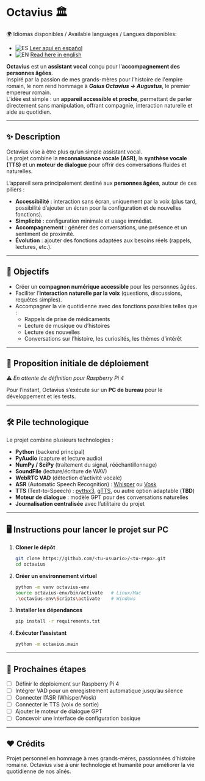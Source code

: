 # Octavius 🏛️
🌍 Idiomas disponibles / Available languages  / Langues disponibles:

- ![ES](https://flagcdn.com/w20/es.png) [Leer aquí en español](README.md)
- ![EN](https://flagcdn.com/w20/gb.png) [Read here in english](README.en.md)

**Octavius** est un **assistant vocal** conçu pour l’**accompagnement des personnes âgées**.  
Inspiré par la passion de mes grands-mères pour l’histoire de l'empire romain, le nom rend hommage à ***Gaius Octavius → Augustus***, le premier empereur romain.  
L’idée est simple : un **appareil accessible et proche**, permettant de parler directement sans manipulation, offrant compagnie, interaction naturelle et aide au quotidien.

---

## ✨ Description

Octavius vise à être plus qu’un simple assistant vocal.  
Le projet combine la **reconnaissance vocale (ASR)**, la **synthèse vocale (TTS)** et un **moteur de dialogue** pour offrir des conversations fluides et naturelles.  

L’appareil sera principalement destiné aux **personnes âgées**, autour de ces piliers :

- **Accessibilité** : interaction sans écran, uniquement par la voix (plus tard, possibilité d’ajouter un écran pour la configuration et de nouvelles fonctions).  
- **Simplicité** : configuration minimale et usage immédiat.  
- **Accompagnement** : générer des conversations, une présence et un sentiment de proximité.  
- **Évolution** : ajouter des fonctions adaptées aux besoins réels (rappels, lectures, etc.).

---

## 🎯 Objectifs

- Créer un **compagnon numérique accessible** pour les personnes âgées.  
- Faciliter l’**interaction naturelle par la voix** (questions, discussions, requêtes simples).  
- Accompagner la vie quotidienne avec des fonctions possibles telles que :  
  - Rappels de prise de médicaments  
  - Lecture de musique ou d’histoires  
  - Lecture des nouvelles  
  - Conversations sur l’histoire, les curiosités, les thèmes d’intérêt  

---

## 🚀 Proposition initiale de déploiement

⚠️ *En attente de définition pour Raspberry Pi 4*  

Pour l’instant, Octavius s’exécute sur un **PC de bureau** pour le développement et les tests.

---

## 🛠️ Pile technologique

Le projet combine plusieurs technologies :

- **Python** (backend principal)  
- **PyAudio** (capture et lecture audio)  
- **NumPy / SciPy** (traitement du signal, rééchantillonnage)  
- **SoundFile** (lecture/écriture de WAV)  
- **WebRTC VAD** (détection d’activité vocale)  
- **ASR** (Automatic Speech Recognition) : [Whisper](https://github.com/openai/whisper) ou [Vosk](https://alphacephei.com/vosk/)  
- **TTS** (Text-to-Speech) : [pyttsx3](https://pyttsx3.readthedocs.io/), [gTTS](https://pypi.org/project/gTTS/), ou autre option adaptable (**TBD**)  
- **Moteur de dialogue** : modèle GPT pour des conversations naturelles  
- **Journalisation centralisée** avec l’utilitaire du projet  

---

## 🖥️ Instructions pour lancer le projet sur PC

1. **Cloner le dépôt**
   ```bash
   git clone https://github.com/<tu-usuario>/<tu-repo>.git
   cd octavius
   ```
2. **Créer un environnement virtuel**
    ```bash
    python -m venv octavius-env
    source octavius-env/bin/activate   # Linux/Mac
    .\octavius-env\Scripts\activate    # Windows
    ```
3. **Installer les dépendances**
    ```bash
    pip install -r requirements.txt
    ```
4. **Exécuter l’assistant**
    ```bash
    python -m octavius.main
    ```
---

## 📌 Prochaines étapes

- [ ] Définir le déploiement sur Raspberry Pi 4  
- [ ] Intégrer VAD pour un enregistrement automatique jusqu’au silence  
- [ ] Connecter l’ASR (Whisper/Vosk)
- [ ] Connecter le TTS (voix de sortie)
- [ ] Ajouter le moteur de dialogue GPT  
- [ ] Concevoir une interface de configuration basique

---

## ❤️ Crédits

Projet personnel en hommage à mes grands-mères, passionnées d’histoire romaine.
Octavius vise à unir technologie et humanité pour améliorer la vie quotidienne de nos aînés.